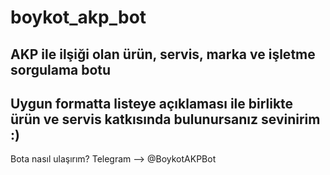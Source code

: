 # boykot_akp_bot
AKP ile ilşiği olan ürün, servis, marka ve işletme sorgulama botu
-------------------------------------------------------
Uygun formatta listeye açıklaması ile birlikte ürün ve servis katkısında bulunursanız sevinirim :)
-------------------------------------------------------
Bota nasıl ulaşırım?
Telegram --> @BoykotAKPBot
